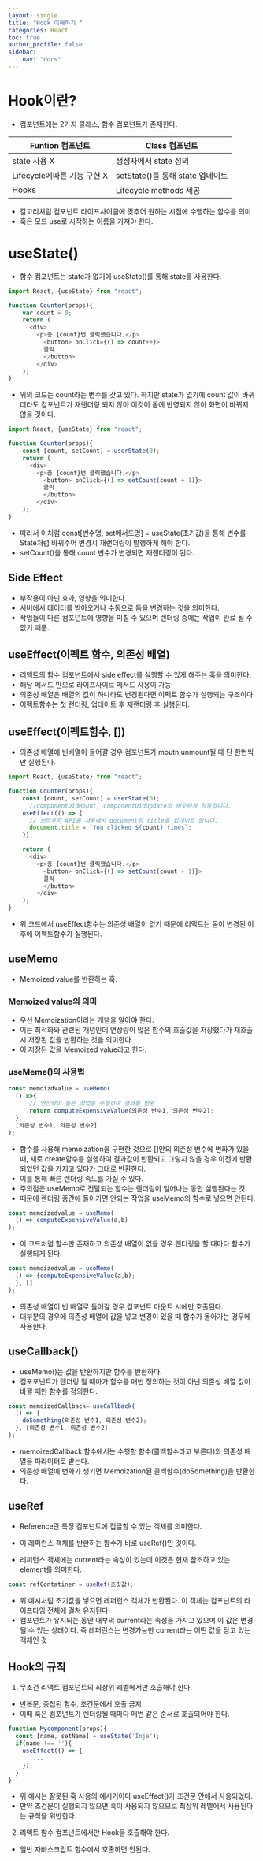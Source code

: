 ```yaml
---
layout: single
title: "Hook 이해하기 "
categories: React
toc: true
author_profile: false
sidebar:
    nav: "docs"
---
```


# Hook이란?
- 컴포넌트에는 2가지 클래스, 함수 컴포넌트가 존재한다.

|Funtion 컴포넌트 | Class 컴포넌트 | 
|--|--|
| state 사용 X| 생성자에서 state 정의 |
| Lifecycle에따른 기능 구현 X | setState()를 통해 state 업데이트 |
| Hooks | Lifecycle methods 제공 |

- 갈고리처럼 컴포넌트 라이프사이클에 맞추어 원하는 시점에 수행하는 함수를 의미
- 훅은 모드 use로 시작하는 이름을 가져야 한다.

# useState()
- 함수 컴포넌트는 state가 없기에 useState()를 통해 state를 사용한다. 
```javascript
import React, {useState} from "react";

function Counter(props){
    var count = 0;
    return ( 
      <div>
        <p>총 {count}번 클릭했습니다.</p>
          <button> onClick={() => count++}>
          클릭
          </button>
        </div>
    );
}
```
- 위의 코드는 count라는 변수를 갖고 있다. 하지만 state가 없기에 count 값이 바뀌더라도 컴포넌트가 재랜더링 되지 않아 이것이 돔에 반영되지 않아 화면이 바뀌지 않을 것이다.

```javascript
import React, {useState} from "react";

function Counter(props){
    const [count, setCount] = userState(0);
    return ( 
      <div>
        <p>총 {count}번 클릭했습니다.</p>
          <button> onClick={() => setCount(count + 1)}>
          클릭
          </button>
        </div>
    );
}
```
- 따라서 이처럼 const[변수명, set메서드명]  = useState(초기값)을 통해 변수를 State처럼 바꿔주어 변경시 재랜더링이 발행하게 해야 한다. 
- setCount()을 통해 count 변수가 변경되면 재랜더링이 된다.

## Side Effect
- 부작용이 아닌 효과, 영향을 의미한다. 
- 서버에서 데이터를 받아오거나 수동으로 돔을 변경하는 것을 의미한다.
- 작업들이 다른 컴포넌트에 영향을 미칠 수 있으며 렌더링 중에는 작업이 완료 될 수 없기 때문.

 
## useEffect(이펙트 함수, 의존성 배열)
- 리액트의 함수 컴포넌트에서 side effect를 실행할 수 있게 해주는 훅을 의미한다.   
- 해당 메서드 만으로 라이프사이르 메서드 사용이 가능
- 의존성 배열은 배열의 값이 하나라도 변경된다면 이펙트 함수가 실행되는 구조이다.
- 이펙트함수는 첫 랜더링, 업데이트 후 재랜더링 후 실행된다.

## useEffect(이펙트함수, [])
- 의존성 배열에 빈배열이 들어갈 경우 컴포넌트가 moutn,unmount될 때 단 한번씩만 실행된다.  

```javascript
import React, {useState} from "react";

function Counter(props){
    const [count, setCount] = userState(0);
      //componentDidMount, componentDidUpdate와 비슷하게 작동합니다. 
    useEffect(() => {
      // 브라우저 API를 사용해서 document의 title을 업데이트 합니다.
      document.title = `You clicked ${count} times`;
    });

    return ( 
      <div>
        <p>총 {count}번 클릭했습니다.</p>
          <button> onClick={() => setCount(count + 1)}>
          클릭
          </button>
        </div>
    );
}
```

- 위 코드에서 useEffect함수는 의존성 배열이 없기 때문에 리액트는 돔이 변경된 이후에 이펙트함수가 실행된다. 

## useMemo
- Memoized value를 반환하는 훅.

### Memoized value의 의미
- 우선 Memoization이라는 개념을 알아야 한다.
- 이는 최적화와 관련된 개념인데 연상량이 많은 함수의 호출값을 저장했다가 재호출시 저장된 값을 반환하는 것을 의미한다.
- 이 저장된 값을 Memoized value라고 한다.

### useMeme()의 사용법
```javascript
const memoizdValue = useMemo(
  () =>{
      // 연산량이 높은 작업을 수행하여 결과를 반환
      return computeExpensiveValue(의존성 변수1, 의존성 변수2);
  },
  [의존성 변수1, 의존성 변수2]
);
```
- 함수를 사용해 memoization을 구현한 것으로 []안의 의존성 변수에 변화가 있을 때, 새로 create함수를 실행하여 결과값이 반환되고 그렇지 않을 경우 이전에 반환되었던 값을 가지고 있다가 그대로 반환한다.
- 이를 통해 빠른 렌더링 속도를 가질 수 있다.
- 주의점은 useMemo로 전달되는 함수는 렌더링이 일어나는 동안 실행된다는 것.
- 때문에 렌더링 중간에 돌아가면 안되는 작업을 useMemo의 함수로 넣으면 안된다. 

```javascript
const memoizedvalue = useMemo(
  () => computeExpensiveValue(a,b)
);
```
- 이 코드처럼 함수만 존재하고 의존성 배열이 없을 경우 랜더링을 할 때마다 함수가 실행되게 된다. 

```javascript
const memoizedvalue = useMemo(
  () => {computeExpensiveValue(a,b);
  }, []
);
```
- 의존성 배열이 빈 배열로 들어갈 경우 컴포넌트 마운트 시에만 호출된다.
- 대부분의 경우에 의존성 배열에 값을 넣고 변경이 있을 때 함수가 돌아가는 경우에 사용한다.


## useCallback()
- useMemo()는 값을 반환하지만 함수를 반환하다. 
- 컴포포넌트가 렌더링 될 때마가 함수를 매번 정의하는 것이 아닌 의존성 배열 값이 바뀔 때만 함수를 정의한다.

```javascript
const memoizedCallback= useCallback(
  () => {
    doSomething(의존성 변수1, 의존성 변수2);
  }, [의존성 변수1, 의존성 변수2]
);
```
- memoizedCallback 함수에서는 수행할 함수(콜백함수라고 부른다)와 의존성 배열을 파라미터로 받는다. 
- 의존성 배열에 변화가 생기면 Memoization된 콜백함수(doSomething)을 반환한다. 


## useRef
- Reference란 특정 컴포넌트에 접글할 수 있는 객체를 의미한다.
- 이 레퍼런스 객체를 반환하는 함수가 바로 useRef()인 것이다.

- 레퍼런스 객체에는 current라는 속성이 있는데 이것은 현재 참조하고 있는 element를 의미한다. 

```javascript
const refContatiner = useRef(초깃값);
```
- 위 예시처럼 초기값을 넣으면 레퍼런스 객체가 반환된다. 이 객체는 컴포넌트의 라이프타임 전체에 걸쳐 유지된다.
- 컴포넌트가 유지되는 동안 내부의 current라는 속성을 가지고 있으며 이 값은 변경될 수 있는 상태이다. 즉 레퍼런스는 변경가능한 current라는 어떤 값을 담고 있는 객체인 것





## Hook의 규칙
1. 무조건 리액트 컴포넌트의 최상위 레벨에서만 호출해야 한다. 
  - 반복문, 중첩된 함수, 조건문에서 호출 금지
  - 이때 훅은 컴포넌트가 렌더링될 때마다 매번 같은 순서로 호출되어야 한다. 

```javascript
function Mycomponent(props){
  const [name, setName] = useState('Inje');
  if(name !== ''){
    useEffect(() => { 
      ....
    });
  }
}
```
  - 위 예시는 잘못된 훅 사용의 예시기이다 useEffect()가 조건문 안에서 사용되었다.
  - 만약 조건문이 실행되지 않으면 훅이 사용되지 않으므로 최상위 레벨에서 사용된다는 규칙을 위반한다.

2. 리액트 함수 컴포넌트에서만 Hook을 호출해야 한다. 
  - 일반 자바스크립트 함수에서 호출하면 안된다.
